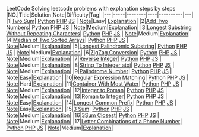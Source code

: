 LeetCode
Solving leetcode problems with explanation steps by steps 
|NO.|Title|Solution|Note|Difficulty|Tag|
|---|-----|--------|----|----------|---|
|1|[Two Sum](https://leetcode.com/problems/two-sum)| [Python](Python/0001_two-sum_with_explain.py) [PHP](/PHP/0001_two-sum_with_explain.php) [JS](/JS/0001_two-sum_with_explain.js)   | [Note](000.%20Two%20Sum)|Easy| [Explanation](https://leetcode.com/articles/two-sum/)|
|2|[Add Two Numbers](https://leetcode.com/problems/add-two-numbers)| [Python](Python/0002_two-sum_with_explain.py) [PHP](/PHP/0002_two-sum_with_explain.php) [JS](/JS/0002_two-sum_with_explain.js)   | [Note](000.%20Two%20Sum)|Medium|[Explanation](https://leetcode.com/articles/add-two-numbers/)|
|3|[Longest Substring Without Repeating Characters](https://leetcode.com/problems/longest-substring-without-repeating-characters)| [Python](Python/0003_longest-substring-without-repeating-characters.py) [PHP](/PHP/0003_longest-substring-without-repeating-characters.php) [JS](/JS/0003_longest-substring-without-repeating-characters.js)   | [Note](000.%20Two%20Sum)|Medium|[Explanation](https://leetcode.com/articles/longest-substring-without-repeating-characters/)|
|4|[Median of Two Sorted Arrays](https://leetcode.com/problems/median-of-two-sorted-arrays/)| [Python](Python/0004_median-of-two-sorted-arrays.py) [PHP](/PHP/0004_median-of-two-sorted-arrays.php) [JS](/JS/0004_median-of-two-sorted-arrays.js)   | [Note](000.%20Two%20Sum)|Medium|[Explanation](https://leetcode.com/articles/median-of-two-sorted-arrays/)|
|5|[Longest Palindromic Substring](https://leetcode.com/problems/longest-palindromic-substring/)| [Python](Python/0005_longest-palindromic-substring.py) [PHP](/PHP/0005_longest-palindromic-substring.php) [JS](/JS/0005_longest-palindromic-substring.js)   | [Note](000.%20Two%20Sum)|Medium|[Explanation](https://leetcode.com/articles/longest-palindromic-substring/)|
|6|[ZigZag Conversion](https://leetcode.com/problems/zigzag-conversion/)| [Python](Python/0006_zigzag-conversion.py) [PHP](/PHP/0006_zigzag-conversion.php) [JS](/JS/0006_zigzag-conversion.js)   | [Note](000.%20Two%20Sum)|Medium|[Explanation](https://leetcode.com/articles/zigzag-conversion/)|
|7|[Reverse Integer](https://leetcode.com/problems/reverse-integer/)| [Python](Python/0007_reverse-integer.py) [PHP](/PHP/0007_reverse-integer.php) [JS](/JS/0007_reverse-integer.js)   | [Note](000.%20Two%20Sum)|Medium|[Explanation](https://leetcode.com/articles/reverse-integer/)|
|8|[String To Integer atoi](https://leetcode.com/problems/string-to-integer-atoi/)| [Python](Python/0008_string-to-integer-atoi.py) [PHP](/PHP/0008_string-to-integer-atoi.php) [JS](/JS/0008_string-to-integer-atoi.js)   | [Note](000.%20Two%20Sum)|Medium|[Explanation](https://leetcode.com/articles/string-to-integer-atoi/)|
|9|[Palindrome Number](https://leetcode.com/problems/palindrome-number/)| [Python](Python/0009_palindrome-number.py) [PHP](/PHP/0009_palindrome-number.php) [JS](/JS/0009_palindrome-number.js)   | [Note](000.%20Two%20Sum)|Easy|[Explanation](https://leetcode.com/articles/string-to-integer-atoi/)|
|10|[Regular Expression Matching](https://leetcode.com/problems/regular-expression-matching/)| [Python](Python/0010_regular-expression-matching.py) [PHP](/PHP/0010_regular-expression-matching.php) [JS](/JS/0010_regular-expression-matching.js)   | [Note](000.%20Two%20Sum)|Hard|[Explanation](https://leetcode.com/articles/regular-expression-matching/)|
|11|[Container With Most Water](https://leetcode.com/problems/container-with-most-water/)| [Python](Python/0011_container-with-most-water.py) [PHP](/PHP/0011_container-with-most-water.php) [JS](/JS/0011_container-with-most-water.js)   | [Note](000.%20Two%20Sum)|Medium|[Explanation](https://leetcode.com/articles/container-with-most-water/)|
|12|[Integer to Roman](https://leetcode.com/problems/integer-to-roman/)| [Python](Python/0012_integer-to-roman.py) [PHP](/PHP/0012_integer-to-roman.php) [JS](/JS/0012_integer-to-roman.js)   | [Note](000.%20Two%20Sum)|Medium|[Explanation](https://leetcode.com/articles/integer-to-roman/)|
|13|[Roman to Integer](https://leetcode.com/problems/roman-to-integer/)| [Python](Python/0013_roman-to-integer.py) [PHP](/PHP/0013_roman-to-integer.php) [JS](/JS/0013_roman-to-integer.js)   | [Note](000.%20Two%20Sum)|Easy|[Explanation](https://leetcode.com/articles/roman-to-integer/)|
|14|[Longest Common Prefix](https://leetcode.com/problems/longest-common-prefix/)| [Python](Python/0014_longest-common-prefix.py) [PHP](/PHP/0014_longest-common-prefix.php) [JS](/JS/0014_longest-common-prefix.js)   | [Note](000.%20Two%20Sum)|Easy|[Explanation](https://leetcode.com/articles/longest-common-prefix/)|
|15|[3 Sum](https://leetcode.com/problems/3sum/)| [Python](Python/0015_3sum.py) [PHP](/PHP/0015_3sum.php) [JS](/JS/0015_3sum.js)   | [Note](000.%20Two%20Sum)|Medium|[Explanation](https://leetcode.com/articles/3sum/)|
|16|[3Sum Closest](https://leetcode.com/problems/3sum-closest/)| [Python](Python/0016_3sum-closest.py) [PHP](/PHP/0016_3sum-closest.php) [JS](/JS/0016_3sum-closest.js)   | [Note](000.%20Two%20Sum)|Medium|[Explanation](https://leetcode.com/articles/3sum-closest/)|
|17|[Letter Combinations of a Phone Number](https://leetcode.com/problems/letter-combinations-of-a-phone-number/)| [Python](Python/0017_letter-combinations-of-a-phone-number.py) [PHP](/PHP/0017_letter-combinations-of-a-phone-number.php) [JS](/JS/0017_letter-combinations-of-a-phone-number.js)   | [Note](000.%20Two%20Sum)|Medium|[Explanation](https://leetcode.com/articles/letter-combinations-of-a-phone-number/)|